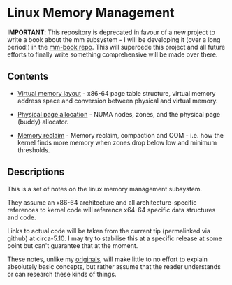 # Linux Memory Management

**IMPORTANT**: This repository is deprecated in favour of a new project to write
a book about the mm subsystem - I will be developing it (over a long period!) in
the [mm-book repo](https://github.com/lorenzo-stoakes/mm-book). This will
supercede this project and all future efforts to finally write something
comprehensive will be made over there.

## Contents

* [Virtual memory layout][virt_layout] - x86-64 page table structure, virtual
  memory address space and conversion between physical and virtual memory.

* [Physical page allocation][phys_alloc] - NUMA nodes, zones, and the physical
  page (buddy) allocator.

* [Memory reclaim][reclaim] - Memory reclaim, compaction and OOM - i.e. how the
  kernel finds more memory when zones drop below low and minimum thresholds.

## Descriptions

This is a set of notes on the linux memory management subsystem.

They assume an x86-64 architecture and all architecture-specific references to
kernel code will reference x64-64 specific data structures and code.

Links to actual code will be taken from the current tip (permalinked via github)
at circa-5.10. I may try to stabilise this at a specific release at some point
but can't guarantee that at the moment.

These notes, unlike my [originals][0], will make little to no effort to explain
absolutely basic concepts, but rather assume that the reader understands or can
research these kinds of things.

[0]:https://github.com/lorenzo-stoakes/linux-vm-notes

[virt_layout]:virt_layout.md
[phys_alloc]:phys_alloc.md
[reclaim]:reclaim.md
